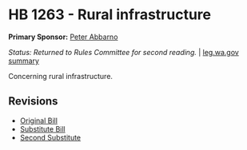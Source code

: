 # HB 1263 - Rural infrastructure
**Primary Sponsor:** [Peter Abbarno](/person/leg/peter.abbarno.md)

*Status: Returned to Rules Committee for second reading.* | [leg.wa.gov summary](https://app.leg.wa.gov/billsummary?BillNumber=1263&Year=2021)

Concerning rural infrastructure.

## Revisions
* [Original Bill](1/)
* [Substitute Bill](S/)
* [Second Substitute](S2/)
